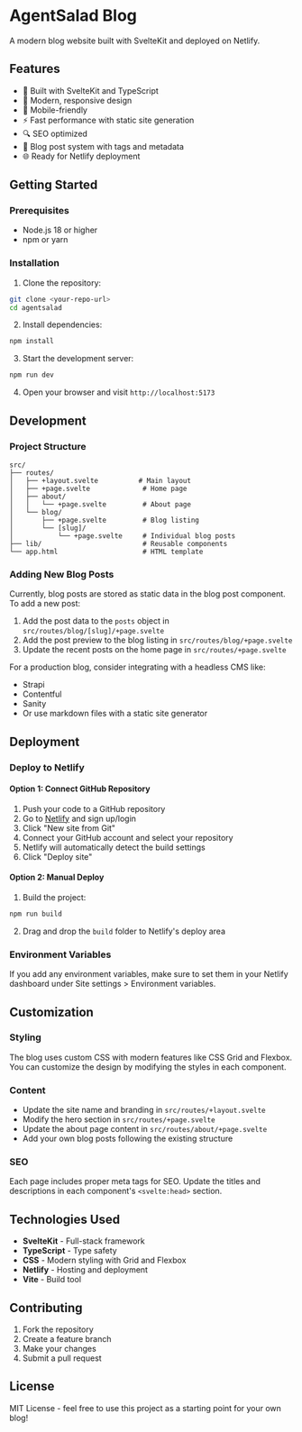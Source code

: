 # AgentSalad Blog

A modern blog website built with SvelteKit and deployed on Netlify.

## Features

- 🚀 Built with SvelteKit and TypeScript
- 🎨 Modern, responsive design
- 📱 Mobile-friendly
- ⚡ Fast performance with static site generation
- 🔍 SEO optimized
- 📝 Blog post system with tags and metadata
- 🌐 Ready for Netlify deployment

## Getting Started

### Prerequisites

- Node.js 18 or higher
- npm or yarn

### Installation

1. Clone the repository:
```bash
git clone <your-repo-url>
cd agentsalad
```

2. Install dependencies:
```bash
npm install
```

3. Start the development server:
```bash
npm run dev
```

4. Open your browser and visit `http://localhost:5173`

## Development

### Project Structure

```
src/
├── routes/
│   ├── +layout.svelte          # Main layout
│   ├── +page.svelte             # Home page
│   ├── about/
│   │   └── +page.svelte         # About page
│   └── blog/
│       ├── +page.svelte         # Blog listing
│       └── [slug]/
│           └── +page.svelte     # Individual blog posts
├── lib/                         # Reusable components
└── app.html                     # HTML template
```

### Adding New Blog Posts

Currently, blog posts are stored as static data in the blog post component. To add a new post:

1. Add the post data to the `posts` object in `src/routes/blog/[slug]/+page.svelte`
2. Add the post preview to the blog listing in `src/routes/blog/+page.svelte`
3. Update the recent posts on the home page in `src/routes/+page.svelte`

For a production blog, consider integrating with a headless CMS like:
- Strapi
- Contentful
- Sanity
- Or use markdown files with a static site generator

## Deployment

### Deploy to Netlify

#### Option 1: Connect GitHub Repository

1. Push your code to a GitHub repository
2. Go to [Netlify](https://netlify.com) and sign up/login
3. Click "New site from Git"
4. Connect your GitHub account and select your repository
5. Netlify will automatically detect the build settings
6. Click "Deploy site"

#### Option 2: Manual Deploy

1. Build the project:
```bash
npm run build
```

2. Drag and drop the `build` folder to Netlify's deploy area

### Environment Variables

If you add any environment variables, make sure to set them in your Netlify dashboard under Site settings > Environment variables.

## Customization

### Styling

The blog uses custom CSS with modern features like CSS Grid and Flexbox. You can customize the design by modifying the styles in each component.

### Content

- Update the site name and branding in `src/routes/+layout.svelte`
- Modify the hero section in `src/routes/+page.svelte`
- Update the about page content in `src/routes/about/+page.svelte`
- Add your own blog posts following the existing structure

### SEO

Each page includes proper meta tags for SEO. Update the titles and descriptions in each component's `<svelte:head>` section.

## Technologies Used

- **SvelteKit** - Full-stack framework
- **TypeScript** - Type safety
- **CSS** - Modern styling with Grid and Flexbox
- **Netlify** - Hosting and deployment
- **Vite** - Build tool

## Contributing

1. Fork the repository
2. Create a feature branch
3. Make your changes
4. Submit a pull request

## License

MIT License - feel free to use this project as a starting point for your own blog!
